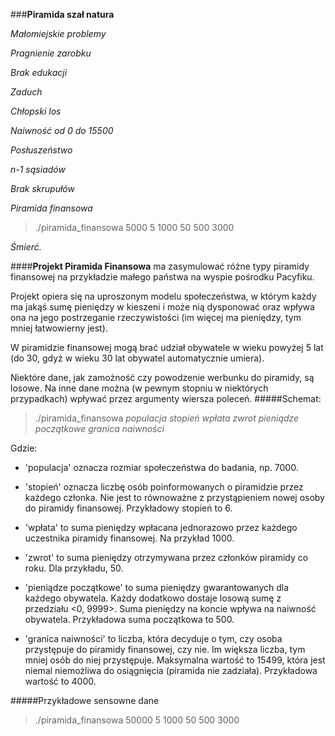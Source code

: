 ###**Piramida szał natura**

*Małomiejskie problemy*

*Pragnienie zarobku*

*Brak edukacji*

*Zaduch*

*Chłopski los*

*Naiwność od 0 do 15500*

*Posłuszeństwo*

*n-1 sąsiadów*

*Brak skrupułów*

*Piramida finansowa*

>./piramida_finansowa 5000 5 1000 50 500 3000

*Śmierć.*



####**Projekt Piramida Finansowa**
ma zasymulować różne typy piramidy finansowej na przykładzie małego państwa na wyspie pośrodku Pacyfiku.

Projekt opiera się na uproszonym modelu społeczeństwa, w którym każdy ma jakąś sumę pieniędzy w kieszeni i może nią dysponować oraz wpływa ona na jego postrzeganie rzeczywistości (im więcej ma pieniędzy, tym mniej łatwowierny jest).

W piramidzie finansowej mogą brać udział obywatele w wieku powyżej 5 lat (do 30, gdyż w wieku 30 lat obywatel automatycznie umiera).

Niektóre dane, jak zamożność czy powodzenie werbunku do piramidy, są losowe.
Na inne dane można (w pewnym stopniu w niektórych przypadkach) wpływać przez argumenty wiersza poleceń.
#####Schemat:

>./piramida_finansowa *populacja* *stopień* *wpłata* *zwrot* *pieniądze początkowe* *granica naiwności*

Gdzie:

- 'populacja' oznacza rozmiar społeczeństwa do badania, np. 7000.

- 'stopień' oznacza liczbę osób poinformowanych o piramidzie przez każdego członka. Nie jest to równoważne z przystąpieniem nowej osoby do piramidy finansowej. Przykładowy stopień to 6.

- 'wpłata' to suma pieniędzy wpłacana jednorazowo przez każdego uczestnika piramidy finansowej. Na przykład 1000.

- 'zwrot' to suma pieniędzy otrzymywana przez członków piramidy co roku. Dla przykładu, 50.

- 'pieniądze początkowe' to suma pieniędzy gwarantowanych dla każdego obywatela. Każdy dodatkowo dostaje losową sumę z przedziału <0, 9999>. Suma pieniędzy na koncie wpływa na naiwność obywatela. Przykładowa suma początkowa to 500.

- 'granica naiwności' to liczba, która decyduje o tym, czy osoba przystępuje do piramidy finansowej, czy nie. Im większa liczba, tym mniej osób do niej przystępuje. Maksymalna wartość to 15499, która jest niemal niemożliwa do osiągnięcia (piramida nie zadziała). Przykładowa wartość to 4000.

#####Przykładowe sensowne dane

>./piramida_finansowa 50000 5 1000 50 500 3000
